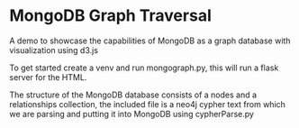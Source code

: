 
# MongoDB Graph Traversal

A demo to showcase the capabilities of MongoDB as a graph database with visualization using d3.js

To get started create a venv and run mongograph.py, this will run a flask server for the HTML. 

The structure of the MongoDB database consists of a nodes and a relationships collection, the included file is a neo4j cypher text from which we are parsing and putting it into MongoDB using cypherParse.py
